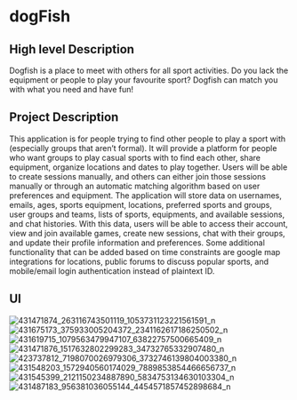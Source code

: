 # dogFish

## High level Description

Dogfish is a place to meet with others for all sport activities. Do you lack the equipment or people to play your favourite sport? Dogfish can match you with what you need and have fun!

## Project Description

This application is for people trying to find other people to play a sport with (especially groups that aren’t formal). It will provide a platform for people who want groups to play casual sports with to find each other, share equipment, organize locations and dates to play together. Users will be able to create sessions manually, and others can either join those sessions manually or through an automatic matching algorithm based on user preferences and equipment. The application will store data on usernames, emails, ages, sports equipment, locations, preferred sports and groups, user groups and teams, lists of sports, equipments, and available sessions, and chat histories. With this data, users will be able to access their account, view and join available games, create new sessions, chat with their groups, and update their profile information and preferences. Some additional functionality that can be added based on time constraints are google map integrations for locations, public forums to discuss popular sports, and mobile/email login authentication instead of plaintext ID.

## UI

![431471874_263116743501119_1053731123221561591_n](https://github.com/srujanr40/dogfish/assets/65690430/986a487a-25f7-42cd-9ffc-1b6f50e90516)
![431675173_375933005204372_2341162617186250502_n](https://github.com/srujanr40/dogfish/assets/65690430/3ffd3020-9f78-4ae5-9602-05501a88566a)
![431619715_1079563479947107_63822757500665409_n](https://github.com/srujanr40/dogfish/assets/65690430/2ac25166-9928-4734-aa90-ee0e2570160d)
![431471876_1517632802299283_34732765332907480_n](https://github.com/srujanr40/dogfish/assets/65690430/4cfde20e-3fab-48cc-9487-3abac4ac438d)
![423737812_7198070026979306_3732746139804003380_n](https://github.com/srujanr40/dogfish/assets/65690430/3cc1400b-870a-41f6-a809-5b864b47105c)
![431548203_1572940560174029_7889853854466656737_n](https://github.com/srujanr40/dogfish/assets/65690430/718cb283-4982-4117-80df-9c9b6e0df46c)
![431545399_2121150234887890_5834753134630103304_n](https://github.com/srujanr40/dogfish/assets/65690430/9ab6d04b-c332-4c94-9545-5f27abe41e74)
![431487183_956381036055144_4454571857452898684_n](https://github.com/srujanr40/dogfish/assets/65690430/e52b3201-bd5b-4dcb-89ef-153fcca8772d)







